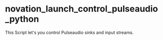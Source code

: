 # novation_launch_control_pulseaudio_python
This Script let's you control Pulseaudio sinks and input streams.
